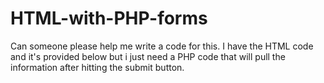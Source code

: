 # HTML-with-PHP-forms
Can someone please help me write a code for this. I have the HTML code and it's provided below but i just need a PHP code that will pull the information after hitting the submit button.
